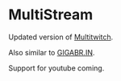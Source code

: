# MultiStream

Updated version of [Multitwitch](https://multitwitch.tv/).

Also similar to [GIGABR.IN](https://gigabra.in/).

Support for youtube coming.
